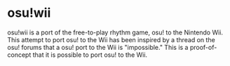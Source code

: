 # osu!wii
osu!wii is a port of the free-to-play rhythm game, osu! to the Nintendo Wii. This attempt to port osu! to the Wii has been inspired by a thread on the osu! forums that a osu! port to the Wii is "impossible." This is a proof-of-concept that it is possible to port osu! to the Wii.

